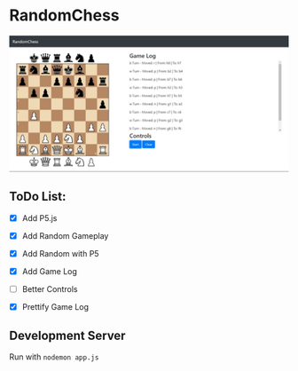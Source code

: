 # RandomChess

![RandomChess](https://raw.githubusercontent.com/StereoPT/RandomChess/master/screens/randomchess_003.jpg)

## ToDo List:

- [x] Add P5.js
- [x] Add Random Gameplay
- [x] Add Random with P5
- [x] Add Game Log
- [ ] Better Controls
- [x] Prettify Game Log


## Development Server

Run with `nodemon app.js`
